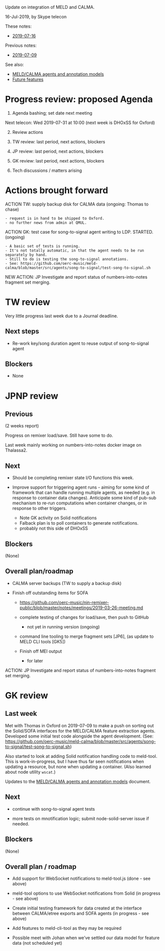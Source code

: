 Update on integration of MELD and CALMA.

16-Jul-2019, by Skype telecon

These notes:
- [2019-07-16](https://github.com/oerc-music/meld-calma/blob/master/notes/planning/20190716-telecon.md)  

Previous notes:
- [2019-07-09](https://github.com/oerc-music/meld-calma/blob/master/notes/planning/20190709-update.md)  


See also:

- [MELD/CALMA agents and annotation models](https://github.com/oerc-music/meld-calma/blob/master/notes/meld-calma-agents-and-annotation-models.md)
- [Future features](https://github.com/oerc-music/meld-calma/blob/master/notes/future-features.md)


# Progress review: proposed Agenda

1. Agenda bashing; set date next meeting

Next telecon: Wed 2019-07-31 at 10:00 (next week is DHOxSS for Oxford)

2. Review actions

3. TW review: last period, next actions, blockers

4. JP review: last period, next actions, blockers

5. GK review: last period, next actions, blockers

6. Tech discussions / matters arising


# Actions brought forward

ACTION TW: supply backup disk for CALMA data (ongoing: Thomas to chase)

    - request is in hand to be shipped to Oxford.
    - no further news from admin at QMUL.

ACTION GK: test case for song-to-signal agent writing to LDP. STARTED. (ongoing)

    - A basic set of tests is running.
    - It's not totally automatic, in that the agent needs to be run separately by hand.
    - Still to do is testing the song-to-signal annotations.
    - See: https://github.com/oerc-music/meld-calma/blob/master/src/agents/song-to-signal/test-song-to-signal.sh

NEW ACTION: JP Investigate and report status of numbers-into-notes fragment set merging.


# TW review

Very little progress last week due to a Journal deadline.

## Next steps

- Re-work key/song duration agent to reuse output of song-to-signal agent

## Blockers

- None

# JPNP review

## Previous

(2 weeks report)

Progress on remixer load/save.  Still have some to do.

Last week mainly working on numbers-into-notes docker image on Thalassa2.

## Next

- Should be completing remixer state I/O functions this week.

- Improve support for triggering agent runs - aiming for some kind of framework that can handle running multiple agents, as needed (e.g. in response to container data changes).  Anticipate some kind of pub-sub mechanism to re-run computations when container changes, or in response to other triggers.

    - Note GK activity on Solid notifications
    - Falback plan is to poll containers to generate notifications.
    - probably not this side of DHOxSS

## Blockers

(None)

## Overall plan/roadmap

- CALMA server backups (TW to supply a backup disk)

- Finish off outstanding items for SOFA 
    - https://github.com/oerc-music/nin-remixer-public/blob/master/notes/meetings/2019-03-26-meeting.md

    - complete testing of changes for load/save, then push to GitHub
        - not yet in running version (ongoing)

    - command line tooling to merge fragment sets [JP6], (as update to MELD CLI tools [GK5])

    - Finish off MEI output
        - for later

ACTION: JP Investigate and report status of numbers-into-notes fragment set merging.


# GK review

## Last week

Met with Thomas in Oxford on 2019-07-09 to make a push on sorting out the Solid/SOFA interfaces for the MELD/CALMA feature extraction agents.  Developed some initial test code alongside the agent development.  (See: https://github.com/oerc-music/meld-calma/blob/master/src/agents/song-to-signal/test-song-to-signal.sh)

Also started to look at adding Solid notification handling code to meld-tool.  This is work-in-progress, but I have thus far seen notifications when updating a resource, but none when updating a container.  (Also learned about node utility `wscat`.)

Updates to the [MELD/CALMA agents and annotation models](https://github.com/oerc-music/meld-calma/blob/master/notes/meld-calma-agents-and-annotation-models.md) document.

## Next

- continue with song-to-signal agent tests

- more tests on mnotification logic; submit node-solid-server issue if needed.

## Blockers

(None)

## Overall plan / roadmap

- Add support for WebSocket notifications to meld-tool.js (done - see above)

- meld-tool options to use WebSocket notifications from Solid (in progress - see above)

- Create initial testing framework for data created at the interface between CALMA/etree exports and SOFA agents (in progress - see above)

- Add features to meld-cli-tool as they may be required

- Possible meet with Johan when we’ve settled our data model for feature data (not scheduled yet)

